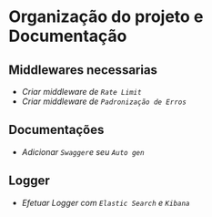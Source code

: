 # Organização do projeto e Documentação

## Middlewares necessarias

- _Criar middleware de `Rate Limit`_
- _Criar middleware de `Padronização de Erros`_

## Documentações

- _Adicionar `Swagger`e seu `Auto gen`_

## Logger

- _Efetuar Logger com `Elastic Search` e `Kibana`_

